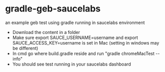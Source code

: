 # gradle-geb-saucelabs
an example geb test using gradle running in saucelabs environment


- Download the content in a folder
- Make sure export SAUCE_USERNAME=username and export SAUCE_ACCESS_KEY=username  is set in Mac (setting in windows may be different)
- In cmd go where build.gradle reside and run "gradle chromeMacTest --info"
- You should see test running in your saucelabs dashboard
